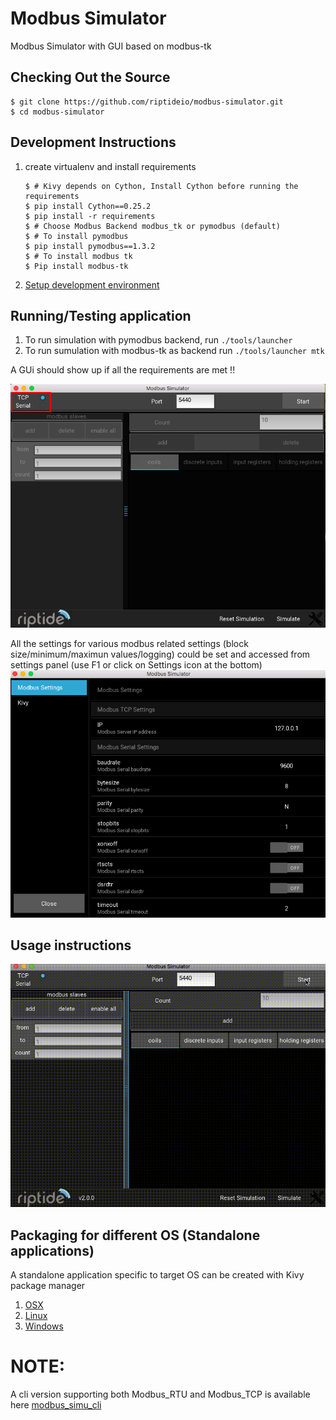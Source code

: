# Modbus Simulator

Modbus Simulator with GUI based on modbus-tk

## Checking Out the Source
    $ git clone https://github.com/riptideio/modbus-simulator.git
    $ cd modbus-simulator


## Development Instructions
1. create virtualenv and install requirements
   
    ```
    $ # Kivy depends on Cython, Install Cython before running the requirements
    $ pip install Cython==0.25.2
    $ pip install -r requirements
    $ # Choose Modbus Backend modbus_tk or pymodbus (default)
    $ # To install pymodbus
    $ pip install pymodbus==1.3.2
    $ # To install modbus tk
    $ Pip install modbus-tk

    ```


3. [Setup development environment](https://github.com/kivy/kivy/wiki/Setting-Up-Kivy-with-various-popular-IDE's)

## Running/Testing application

1. To run simulation with pymodbus backend, run `./tools/launcher`
2. To run sumulation with modbus-tk as backend run `./tools/launcher mtk`



A GUi should show up if all the requirements are met !!

![main_screen.png](/img/main_screen.png)

All the settings for various modbus related settings (block size/minimum/maximun values/logging) could be set and accessed from settings panel (use F1 or click on Settings icon at the bottom)
![settings_screen.png](img/settings_screen.png)

## Usage instructions
[![Demo Modbus Simulator](/img/simu.gif)](https://www.youtube.com/watch?v=a5-OridSlt8)

## Packaging for different OS (Standalone applications)
A standalone application specific to target OS can be created with Kivy package manager

1. [OSX](https://kivy.org/docs/guide/packaging-osx.html)
2. [Linux](http://bitstream.io/packaging-and-distributing-a-kivy-application-on-linux.html)
3. [Windows](http://kivy.org/docs/guide/packaging-windows.html)


# NOTE:
A cli version supporting both Modbus_RTU and Modbus_TCP is available here [modbus_simu_cli](https://github.com/dhoomakethu/modbus_sim_cli)

